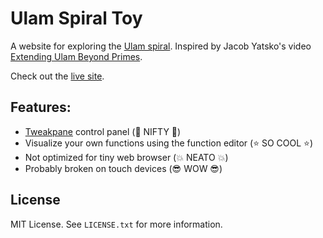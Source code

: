 # Ulam Spiral Toy

A website for exploring the 
[Ulam spiral](https://en.wikipedia.org/wiki/Ulam_spiral).
Inspired by Jacob Yatsko's video 
[Extending Ulam Beyond Primes](https://www.youtube.com/watch?v=inrYsAusfPg").

Check out the 
[live site](https://asemahle.github.io/ulam-spiral-toy/index.html).

## Features:
- [Tweakpane](https://github.com/cocopon/tweakpane) control panel (:metal: NIFTY :metal:)
- Visualize your own functions using the function editor (:star: SO COOL :star:)
- Not optimized for tiny web browser (:boom: NEATO :boom:)
- Probably broken on touch devices (:sunglasses: WOW :sunglasses:)

## License
MIT License. See `LICENSE.txt` for more information.



